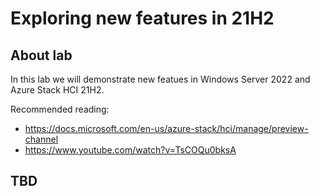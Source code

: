 # Exploring new features in 21H2

## About lab

In this lab we will demonstrate new featues in Windows Server 2022 and Azure Stack HCI 21H2. 

Recommended reading:

* https://docs.microsoft.com/en-us/azure-stack/hci/manage/preview-channel
* https://www.youtube.com/watch?v=TsCOQu0bksA

## TBD